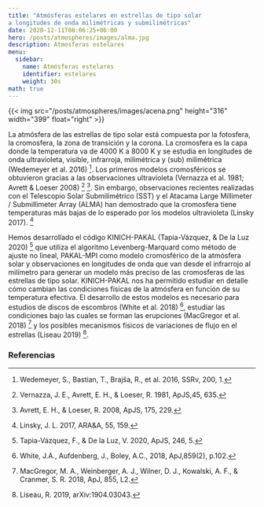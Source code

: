 ```yaml
---
title: "Atmósferas estelares en estrellas de tipo solar
a longitudes de onda milimétricas y submilimétricas"
date: 2020-12-11T08:06:25+06:00
hero: /posts/atmospheres/images/alma.jpg
description: Atmosferas estelares
menu:
  sidebar:
    name: Atmósferas estelares
    identifier: estelares
    weight: 30s
math: true
---
```


{{< img src="/posts/atmospheres/images/acena.png" height="316" width="399" float="right" >}}

La atmósfera de las estrellas de tipo solar está compuesta por la fotosfera, la cromosfera, la zona de transición y la corona. La cromosfera es la capa donde la temperatura va de 4000 K a 8000 K y se estudia en longitudes de onda ultravioleta, visible, infrarroja, milimétrica y (sub) milimétrica (Wedemeyer et al. 2016) [^7].
Los primeros modelos cromosféricos se obtuvieron gracias a las observaciones ultravioleta (Vernazza et al. 1981; Avrett & Loeser 2008) [^6] [^1]. Sin embargo, observaciones recientes realizadas con el Telescopio Solar Submilimétrico (SST) y el Atacama Large Millimeter / Submillimeter Array (ALMA) han demostrado que la cromosfera tiene temperaturas más bajas de lo esperado por los modelos ultravioleta (Linsky 2017). [^2]

Hemos desarrollado el código KINICH-PAKAL (Tapia-Vázquez, & De la Luz 2020) [^5] que utiliza el algoritmo Levenberg-Marquard como método de ajuste no lineal, PAKAL-MPI como modelo cromosférico de la atmósfera solar y observaciones en longitudes de onda que van desde el infrarrojo al milímetro para generar un modelo más preciso de las cromosferas de las estrellas de tipo solar.
KINICH-PAKAL nos ha permitido estudiar en detalle cómo cambian las condiciones físicas de la atmósfera en función de su temperatura efectiva.
El desarrollo de estos modelos es necesario para estudios de discos de escombros (White et al. 2018) [^8], estudiar las condiciones bajo las cuales se forman las erupciones (MacGregor et al. 2018) [^4] y los posibles mecanismos físicos de variaciones de flujo en el estrellas (Liseau 2019) [^3].

### Referencias

[^1]: Avrett, E. H., & Loeser, R. 2008, ApJS, 175, 229.
[^2]: Linsky, J. L. 2017, ARA&A, 55, 159.
[^3]: Liseau, R. 2019, arXiv:1904.03043.
[^4]: MacGregor, M. A., Weinberger, A. J., Wilner, D. J., Kowalski, A. F., & Cranmer, S. R. 2018, ApJ, 855, L2.
[^5]: Tapia-Vázquez, F., & De la Luz, V. 2020, ApJS, 246, 5.
[^6]: Vernazza, J. E., Avrett, E. H., & Loeser, R. 1981, ApJS,45, 635.
[^7]: Wedemeyer, S., Bastian, T., Brajša, R., et al. 2016, SSRv, 200, 1.
[^8]: White, J.A., Aufdenberg, J., Boley, A.C., 2018, ApJ,859(2), p.102.